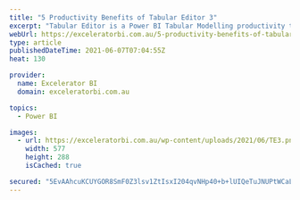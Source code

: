 ```yaml
---
title: "5 Productivity Benefits of Tabular Editor 3"
excerpt: "Tabular Editor is a Power BI Tabular Modelling productivity tool developed by Daniel Otykier. I blogged about Version 2 of the Tabular Editor in this article here. The 3rd edition of Tabular Editor has just been released, and it is a major upgrade from version 2. TE 3 is not [...]Read More »"
webUrl: https://exceleratorbi.com.au/5-productivity-benefits-of-tabular-editor-3/
type: article
publishedDateTime: 2021-06-07T07:04:55Z
heat: 130

provider:
  name: Excelerator BI
  domain: exceleratorbi.com.au

topics:
  - Power BI

images:
  - url: https://exceleratorbi.com.au/wp-content/uploads/2021/06/TE3.png
    width: 577
    height: 288
    isCached: true

secured: "5EvAAhcuKCUYGOR8SmF0Z3lsv1ZtIsxI204qvNHp40+b+lUIQeTuJNUPtWCaLEBcQZTe6Eho18dPUIEHluaRy7+cwEsxq26oWrrowDNjsAIuFvgS5Y6P5eHw/JbCTuaSS+TYQmf/7QmPvzvyh4XHUPbTnjOaVt6AhmBWmHJKCJUbrlDbWMuO8fyjGN6gzQKh4hNy88QA7GsI+V6UWFVfXJNIgNaJoLp1xERWSrYV8ekFbWQKR49QGKbKEEx4jnTpwRqUevF1cMbUNBeRZLgcgrcx4gL6KwppAU/W3nSV2bIoCf5zhj71x8PgDSlzvMJ1gl/eY3DZgMN7MlYH0J8WQcbXUA6aWzSQMrfxA2bDlz8=;TEI4gLWeJoWxFfxDm4pBTQ=="
---
```


